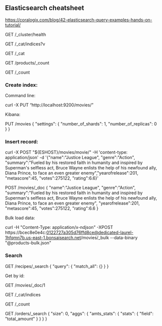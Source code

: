 ## Elasticsearch cheatsheet

https://coralogix.com/blog/42-elasticsearch-query-examples-hands-on-tutorial/


GET /_cluster/health

GET /_cat/indices?v

GET /_cat

GET /products/_count

GET /_count

### Create index:

Command line:

curl -X PUT “http://localhost:9200/movies/”

Kibana:

PUT /movies
{
  "settings": {
    "number_of_shards": 1,
    "number_of_replicas": 0
  }
}

### Insert record:

curl -X POST "${ESHOST}/movies/movie/" -H 'content-type: application/json' -d '{"name":"Justice League", "genre":"Action",
"summary":"Fueled by his restored faith in humanity and inspired by Superman's selfless act, Bruce Wayne enlists the help of his newfound ally, Diana Prince, to face an even greater enemy","yearofrelease":201, "metascore":45, "votes":275122, "rating":6.6}'

POST /movies/_doc 
{
"name":"Justice League", "genre":"Action", "summary":"Fueled by his restored faith in humanity and inspired by Superman's selfless act, Bruce Wayne enlists the help of his newfound ally, Diana Prince, to face an even greater enemy", "yearofrelease":201, "metascore":45, "votes":275122, "rating":6.6
}


Bulk load data:

curl -H "Content-Type: application/x-ndjson" -XPOST https://bcec8e0e4c:0122727a305d76ffd8ce@dedicated-laurel-1hfqmn7b.us-east-1.bonsaisearch.net/movies/_bulk --data-binary "@products-bulk.json"


### Search

GET /recipes/_search
{
  "query": {
    "match_all": {}
  }
}

Get by id:

GET /movies/_doc/1

GET /_cat/indices

GET /_count

GET /orders/_search
{
  "size": 0,
  "aggs": {
    "amts_stats": {
      "stats": {
        "field": "total_amount"
      }
    }
  }
}

